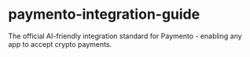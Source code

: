 # paymento-integration-guide
The official AI-friendly integration standard for Paymento - enabling any app to accept crypto payments.
